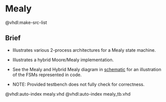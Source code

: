 # Mealy

@vhdl:make-src-list

## Brief

- Illustrates various 2-process architectures for a Mealy state machine.

- Illustrates a hybrid Moore/Mealy implementation.

- See the Mealy and Hybrid Mealy diagram in [schematic](../readme.html#schematic) for an illustration of the FSMs represented in code.

- NOTE: Provided testbench does not fully check for correctness.

@vhdl:auto-index mealy.vhd
@vhdl:auto-index mealy_tb.vhd